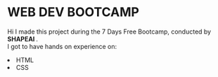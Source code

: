 
# WEB DEV BOOTCAMP
Hi I made this project during the 7 Days Free Bootcamp, conducted by <b> SHAPEAI
</b>.
<br>I got to have hands on experience on:
<li>HTML
<li>CSS
